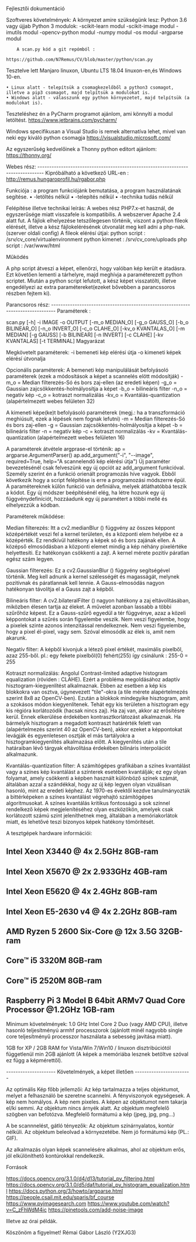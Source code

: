 Fejlesztői dokumentáció

Szoftveres követelmények:
        A környezet amire szükségünk lesz:
                Python 3.6 vagy újjab
                Python 3 modulok:
                  -scikit-learn modul
                  -scikit-image modul
                  -imutils modul
                  -opencv-python modul
                  -numpy modul
                  -os modul
                  -argparse modul

        A scan.py kód a git repómból :

 	https://github.com/N7Remus/CV/blob/master/python/scan.py

Tesztelve lett Manjaro linuxon, Ubuntu LTS 18.04 linuxon-en,és Windows 10-en.

    • Linux alatt - telepítsük a csomagkezelőből a python3 csomagot, illetve a pip3 csomagot, majd telpítsük a modulokat is.
    • Windows alatt - válasszunk egy python környezetet, majd telpítsük (a modulokat is).

Teszteléshez én a PyCharm programot ajánlom, ami könnyíti a modul letöltést.
        https://www.jetbrains.com/pycharm/


Windows specifikusan a Visual Studio is remek alternatíva lehet, mivel van neki egy kiváló python csomagja
        https://visualstudio.microsoft.com/

Az egyszerűség kedvelőinek a Thonny python editort ajánlom:
	https://thonny.org/

Webes rész: --------------------------------------------------------------------------------
        Kipróbálható a következő URL-en : http://remus.hungaroprofil.hu/rgabor.php

Funkciója : a program funkciójánk bemutatása, a program használatának segítése.
    •          -letöltés nélkül
    •          -telepítés nélkül
    •          -technika tudás nélkül
      
Felépítése illetve technikai leírás:
A webes rész PHP7.x-et használ, de egyszerűsége miatt visszafele is kompatibilis.
A webszerver Apache 2.4 alatt fut.
A fájlok elhelyezése tetszőlegesen történik, viszont a python fileok elérését, illetve a kész fájlokelérésének útvonalát meg kell adni a php-nak.(szerver oldali config)
A fileok elérésí útjai:
                        python script : /srv/cv_core/virtualenvironment
                        python kimenet : /srv/cv_core/uploads
                        php script : /var/www/html

Működés 

A php script átveszi a képet, ellenörzi, hogy valóban kép került e átadásra.
Ezt követően lementi a tárhelyre, majd meghívja a paraméterezett python scriptet.
Miután a python script lefutott, a kész képet visszatölti, illetve engedélyezi az extra paramétereket(ezeket bővebben a parancssoros részben fejtem ki).

Parancsoros rész: --------------------------------------------------------------------------------
Paraméterek :

scan.py [-h] -i IMAGE -o OUTPUT [-m_o MEDIAN_O] [-g_o GAUSS_O]
               [-b_o BILINEAR_O] [-n_o INVERT_O] [-c_o CLAHE_O]
               [-kv_o KVANTALAS_O] [-m MEDIAN] [-g GAUSS] [-b BILINEAR]
               [-n INVERT] [-c CLAHE] [-kv KVANTALAS] [-t TERMINAL]
Magyarázat

Megkövetelt paraméterek:
-i bemeneti kép elérési útja
-o kimeneti képek elérésí útvonalja

Opcionális paraméterek:
A bemeneti kép manipulálását befolyásoló paraméterek (ezek a módosítások a képet a scannelés elött módosítják)
-m_o = Median filterezés-Só és bors zaj-ellen (az eredeti képen)
-g_o = Gaussian zajcsökkentés-holmályosítja a képet 
-b_o = bilineáris filter 
-n_o = negatív kép
-c_o = kotraszt normalizálás
-kv_o = Kvantálás-quantization (alapértelmezett webes felületen 32)
 
 A kimeneti képe(ke)t befolyásoló paraméterek (megj.: ha a transzformáció meghiúsult, ezek a lépések nem fognak lefutni)
-m = Median filterezés-Só és bors zaj-ellen
-g = Gaussian zajcsökkentés-holmályosítja a képet
-b = bilineáris filter
-n = negatív kép
-c = kotraszt normalizálás
-kv = Kvantálás-quantization (alapértelmezett webes felületen 16)

A paraméterek átvétele argprase-el történik:
ap = argparse.ArgumentParser()
ap.add_argument("-i", "--image", required=True,
                help="A scannelendő kép elérési útja")
Új paraméter bevezetésénél csak felveszünk egy új opciót az add_argument funkcióval.
Személy szerint én a funkció orienált programozás híve vagyok.
Ebből következik hogy a script felépítése is erre a programozási módszerre épül.
A paramétereknek külön funkció van definiálva, melyek átláthatóbbá teszik a kódot.
Egy új módszer beépítésénél elég, ha létre hozunk egy új függvénydefiníciót,
hozzáadunk egy új paramétert a többi mellé és elhelyezzük a kódban.
        

Paraméterek működése:

Median filterezés:
        Itt a cv2.medianBlur () függvény az összes képpont középértékét veszi fel a kernel területen, 
        és a központi elem helyébe ez a középérték. Ez rendkívül hatékony a képek só és bors zajának ellen.
        A középső elmosódásban a központi elemet mindig a kép néhány pixelértéke helyettesíti.
        Ez hatékonyan csökkenti a zajt. A kernel mérete pozitív páratlan egész szám legyen.

Gaussian filterezés:
        Ez a cv2.GaussianBlur () függvény segítségével történik.
        Meg kell adnunk a kernel szélességét és magasságát, melynek pozitívnak és páratlannak kell lennie.
        A Gauss-elmosódás nagyon hatékonyan távolítja el a Gauss zajt a képből.

Bilineáris filter:
        A cv2.bilateralFilter () nagyon hatékony a zaj eltávolításában, miközben élesen tartja az éleket. A művelet azonban lassabb a többi szűrőhöz képest. 
        Ez a Gauss-szűrő egyedül a tér függvénye, azaz a közeli képpontokat a szűrés során figyelembe veszik.
        Nem veszi figyelembe, hogy a pixelek szinte azonos intenzitással rendelkeznek.
        Nem veszi figyelembe, hogy a pixel él-pixel, vagy sem. Szóval elmosódik az élek is, amit nem akarunk.

Negatív filter:
        A képből kivonjuk a létező pixel értékét, maximális pixelből, azaz 255-ből. 
        pl.: egy fekete pixelből(0) fehért(255) így csinálunk : 255-0 = 255

Kotraszt normalizálás:
        Angolul Contrast-limited adaptive histogram equalization (röviden : CLAHE).
        Ezért a probléma megoldásához adaptív hisztogram-kiegyenlítést alkalmaznak.
        Ebben az esetben a kép kis blokkokra van osztva, úgynevezett "tile"-okra (a tile mérete alapértelmezés szerint 8x8 az OpenCV-ben).
        Ezután a blokkok mindegyike hisztogram, amit a szokásos módon kiegyenlítenek.
        Tehát egy kis területen a hisztogram egy kis régióra korlátozódik (hacsak nincs zaj).
        Ha zaj van, akkor az erősítésre kerül. Ennek elkerülése érdekében kontrasztkorlátozást alkalmaznak.
        Ha bármelyik hisztogram a megadott kontraszt határérték felett van (alapértelmezés szerint 40 az OpenCV-ben),
        akkor ezeket a képpontokat levágják és egyenletesen osztják el más tartályokra a hisztogramkiegyenlítés alkalmazása előtt.
        A kiegyenlítés után a tile határaiban lévő tárgyak eltávolítása érdekében bilináris interpolációt alkalmazunk.

Kvantálás-quantization filter:
        A számítógépes grafikában a színes kvantálást vagy a színes kép kvantálást a színterek esetében kvantálják;
        ez egy olyan folyamat, amely csökkenti a képben használt különböző színek számát, általában azzal a szándékkal,
        hogy az új kép legyen olyan vizuálisan hasonló, mint az eredeti képhez. 
        Az 1970-es évektől kezdve tanulmányozták a bittérképeken a színes kvantálást végrehajtó számítógépes algoritmusokat.
        A színes kvantálás kritikus fontosságú a sok színnel rendelkező képek megjelenítéséhez olyan eszközökön, 
        amelyek csak korlátozott számú színt jeleníthetnek meg, általában a memóriakorlátok miatt,
        és lehetővé teszi bizonyos képek hatékony tömörítését.

A tesztgépek hardware információi:

  Intel Xeon X3440 @ 4x 2.5GHz
  8GB-ram
  ------------------------
  Intel Xeon X5670 @ 2x 2.933GHz
  4GB-ram
  ------------------------
  Intel Xeon E5620 @ 4x 2.4GHz
  8GB-ram
  ------------------------
  Intel Xeon E5-2630 v4 @ 4x 2.2GHz
  8GB-ram
  ------------------------
  AMD Ryzen 5 2600 Six-Core @ 12x 3.5G
  32GB-ram
  ------------------------
  Core™ i5 3320M
  8GB-ram
  ------------------------
  Core™ i5 2520M
  8GB-ram
  ------------------------
  Raspberry Pi 3 Model B
  64bit ARMv7 Quad Core Processor @1.2GHz 
  1GB-ram
  ------------------------------------------------
Minimum követelmények:
  1.0 GHz Intel Core 2 Duo (vagy AMD CPU), illetve hasonló teljesítményú armhf processzorok 
  (ajánlott minél nagyobb single core teljesítményű processzor használata a sebesség javítása miatt).
  
  1GB for XP / 2GB RAM for Vista/Win 7/Win10 / linuxon disztribúciótól függetlenül min 2GB ajánlott
  (A képek a memóriába lesznek betöltve szóval ez függ a képmérettől).

--------------------- Követelmények, a képet illetően ------------------------

Az optimális Kép főbb jellemzői:
  Az kép tartalmazza a teljes objektumot, melyet a felhasználó be szeretne scannelni.
  A fényviszonyok egységesek.
  A kép nem homályos.
  A kép nem pixeles.
  A képen az objektumot nem takarja el/ki semmi.
  Az objektum nincs árnyék alatt.
  Az objektum megfelelő szögben van befotózva.
  Megfelelő formátumú a kép (jpeg, jpg, png...)

A be scannnelést, gátló tényezők:
  Az objektum színárnyalatos, kontúr nélküli.
  Az objektum beleolvad a környezetébe.
  Nem jó formátumú kép (PL.: GIF).


Az alkalmazás olyan képek scannelésére alkalmas, ahol az objektum erős, jól elkülöníthető kontúrokkal rendelkezik.

Források

https://docs.opencv.org/3.1.0/d4/d13/tutorial_py_filtering.html
https://docs.opencv.org/3.1.0/d5/daf/tutorial_py_histogram_equalization.html
https://docs.python.org/3/howto/argparse.html
https://people.csail.mit.edu/sparis/bf_course
https://www.pyimagesearch.com
https://www.youtube.com/watch?v=C_zFhWdM4ic
https://pinetools.com/add-noise-image

Illetve az órai példák.

Köszönöm a figyelmet!
Rémai Gábor László (Y2XJG3)
